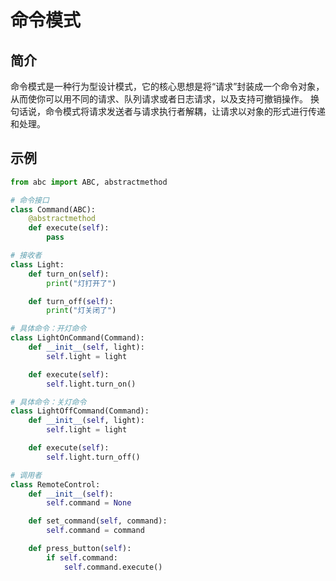 # 命令模式 

## 简介
命令模式是一种行为型设计模式，它的核心思想是将“请求”封装成一个命令对象，从而使你可以用不同的请求、队列请求或者日志请求，以及支持可撤销操作。
换句话说，命令模式将请求发送者与请求执行者解耦，让请求以对象的形式进行传递和处理。

## 示例
```python
from abc import ABC, abstractmethod

# 命令接口
class Command(ABC):
    @abstractmethod
    def execute(self):
        pass

# 接收者
class Light:
    def turn_on(self):
        print("灯打开了")

    def turn_off(self):
        print("灯关闭了")

# 具体命令：开灯命令
class LightOnCommand(Command):
    def __init__(self, light):
        self.light = light

    def execute(self):
        self.light.turn_on()

# 具体命令：关灯命令
class LightOffCommand(Command):
    def __init__(self, light):
        self.light = light

    def execute(self):
        self.light.turn_off()

# 调用者
class RemoteControl:
    def __init__(self):
        self.command = None

    def set_command(self, command):
        self.command = command

    def press_button(self):
        if self.command:
            self.command.execute()
```